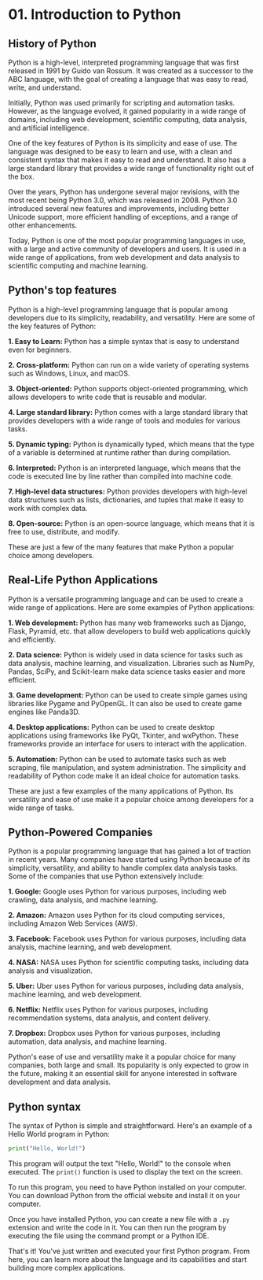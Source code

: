 # 01. Introduction to Python
## History of Python
Python is a high-level, interpreted programming language that was first released in 1991 by Guido van Rossum. It was created as a successor to the ABC language, with the goal of creating a language that was easy to read, write, and understand.

Initially, Python was used primarily for scripting and automation tasks. However, as the language evolved, it gained popularity in a wide range of domains, including web development, scientific computing, data analysis, and artificial intelligence.

One of the key features of Python is its simplicity and ease of use. The language was designed to be easy to learn and use, with a clean and consistent syntax that makes it easy to read and understand. It also has a large standard library that provides a wide range of functionality right out of the box.

Over the years, Python has undergone several major revisions, with the most recent being Python 3.0, which was released in 2008. Python 3.0 introduced several new features and improvements, including better Unicode support, more efficient handling of exceptions, and a range of other enhancements.

Today, Python is one of the most popular programming languages in use, with a large and active community of developers and users. It is used in a wide range of applications, from web development and data analysis to scientific computing and machine learning.

## Python's top features
Python is a high-level programming language that is popular among developers due to its simplicity, readability, and versatility. Here are some of the key features of Python:

**1. Easy to Learn:** Python has a simple syntax that is easy to understand even for beginners.

**2. Cross-platform:** Python can run on a wide variety of operating systems such as Windows, Linux, and macOS.

**3. Object-oriented:** Python supports object-oriented programming, which allows developers to write code that is reusable and modular.

**4. Large standard library:** Python comes with a large standard library that provides developers with a wide range of tools and modules for various tasks.

**5. Dynamic typing:** Python is dynamically typed, which means that the type of a variable is determined at runtime rather than during compilation.

**6. Interpreted:** Python is an interpreted language, which means that the code is executed line by line rather than compiled into machine code.

**7. High-level data structures:** Python provides developers with high-level data structures such as lists, dictionaries, and tuples that make it easy to work with complex data.

**8. Open-source:** Python is an open-source language, which means that it is free to use, distribute, and modify.

These are just a few of the many features that make Python a popular choice among developers.
## Real-Life Python Applications
Python is a versatile programming language and can be used to create a wide range of applications. Here are some examples of Python applications:

**1. Web development:** Python has many web frameworks such as Django, Flask, Pyramid, etc. that allow developers to build web applications quickly and efficiently.

**2. Data science:** Python is widely used in data science for tasks such as data analysis, machine learning, and visualization. Libraries such as NumPy, Pandas, SciPy, and Scikit-learn make data science tasks easier and more efficient.

**3. Game development:** Python can be used to create simple games using libraries like Pygame and PyOpenGL. It can also be used to create game engines like Panda3D.

**4. Desktop applications:** Python can be used to create desktop applications using frameworks like PyQt, Tkinter, and wxPython. These frameworks provide an interface for users to interact with the application.

**5. Automation:** Python can be used to automate tasks such as web scraping, file manipulation, and system administration. The simplicity and readability of Python code make it an ideal choice for automation tasks.

These are just a few examples of the many applications of Python. Its versatility and ease of use make it a popular choice among developers for a wide range of tasks.
## Python-Powered Companies
Python is a popular programming language that has gained a lot of traction in recent years. Many companies have started using Python because of its simplicity, versatility, and ability to handle complex data analysis tasks. Some of the companies that use Python extensively include:

**1. Google:** Google uses Python for various purposes, including web crawling, data analysis, and machine learning.

**2. Amazon:** Amazon uses Python for its cloud computing services, including Amazon Web Services (AWS).

**3. Facebook:** Facebook uses Python for various purposes, including data analysis, machine learning, and web development.

**4. NASA:** NASA uses Python for scientific computing tasks, including data analysis and visualization.

**5. Uber:** Uber uses Python for various purposes, including data analysis, machine learning, and web development.

**6. Netflix:** Netflix uses Python for various purposes, including recommendation systems, data analysis, and content delivery.

**7. Dropbox:** Dropbox uses Python for various purposes, including automation, data analysis, and machine learning.

Python's ease of use and versatility make it a popular choice for many companies, both large and small. Its popularity is only expected to grow in the future, making it an essential skill for anyone interested in software development and data analysis.
## Python syntax
The syntax of Python is simple and straightforward. Here's an example of a Hello World program in Python:

```python
print("Hello, World!")
```

This program will output the text "Hello, World!" to the console when executed. The `print()` function is used to display the text on the screen.

To run this program, you need to have Python installed on your computer. You can download Python from the official website and install it on your computer.

Once you have installed Python, you can create a new file with a `.py` extension and write the code in it. You can then run the program by executing the file using the command prompt or a Python IDE.

That's it! You've just written and executed your first Python program. From here, you can learn more about the language and its capabilities and start building more complex applications.